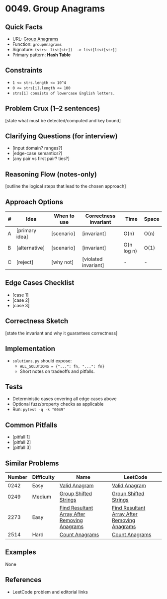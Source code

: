 # 0049. Group Anagrams

## Quick Facts

- URL: [Group Anagrams](https://leetcode.com/problems/group-anagrams/)
- Function: `groupAnagrams`
- Signature: `(strs: list[str])  -> list[list[str]]`
- Primary pattern: **Hash Table**

## Constraints

- `1 <= strs.length <= 10^4`
- `0 <= strs[i].length <= 100`
- `strs[i] consists of lowercase English letters.`

## Problem Crux (1–2 sentences)

[state what must be detected/computed and key bound]

## Clarifying Questions (for interview)

- [input domain? ranges?]
- [edge-case semantics?]
- [any pair vs first pair? ties?]

## Reasoning Flow (notes-only)

[outline the logical steps that lead to the chosen approach]

## Approach Options

| #   | Idea           | When to use | Correctness invariant | Time       | Space |
| --- | -------------- | ----------- | --------------------- | ---------- | ----- |
| A   | [primary idea] | [scenario]  | [invariant]           | O(n)       | O(n)  |
| B   | [alternative]  | [scenario]  | [invariant]           | O(n log n) | O(1)  |
| C   | [reject]       | [why not]   | [violated invariant]  | -          | -     |

## Edge Cases Checklist

- [case 1]
- [case 2]
- [case 3]

## Correctness Sketch

[state the invariant and why it guarantees correctness]

## Implementation

- `solutions.py` should expose:
    - `ALL_SOLUTIONS = {"...": fn, "...": fn}`
    - Short notes on tradeoffs and pitfalls.

## Tests

- Deterministic cases covering all edge cases above
- Optional fuzz/property checks as applicable
- Run: `pytest -q -k "0049"`

## Common Pitfalls

- [pitfall 1]
- [pitfall 2]
- [pitfall 3]

## Similar Problems

| Number | Difficulty | Name                                                                                                           | LeetCode                                                                                                                    |
| ------ | ---------- | -------------------------------------------------------------------------------------------------------------- | --------------------------------------------------------------------------------------------------------------------------- |
| 0242   | Easy       | [Valid Anagram](../0242-valid-anagram/readme.md)                                                               | [Valid Anagram](https://leetcode.com/problems/valid-anagram/)                                                               |
| 0249   | Medium     | [Group Shifted Strings](../0249-group-shifted-strings/readme.md)                                               | [Group Shifted Strings](https://leetcode.com/problems/group-shifted-strings/)                                               |
| 2273   | Easy       | [Find Resultant Array After Removing Anagrams](../2273-find-resultant-array-after-removing-anagrams/readme.md) | [Find Resultant Array After Removing Anagrams](https://leetcode.com/problems/find-resultant-array-after-removing-anagrams/) |
| 2514   | Hard       | [Count Anagrams](../2514-count-anagrams/readme.md)                                                             | [Count Anagrams](https://leetcode.com/problems/count-anagrams/)                                                             |

## Examples

None

## References

- LeetCode problem and editorial links
